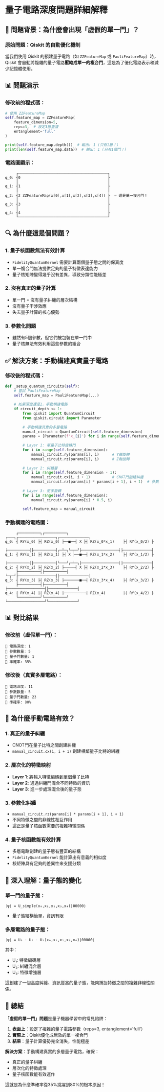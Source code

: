 # 量子電路深度問題詳細解釋

## 🚨 問題背景：為什麼會出現「虛假的單一門」？

### 原始問題：Qiskit 的自動優化機制

當我們使用 Qiskit 的預建量子電路（如 `ZZFeatureMap` 或 `PauliFeatureMap`）時，Qiskit 會自動將複雜的量子電路**壓縮成單一的複合門**，這是為了優化電路表示和減少記憶體使用。

## 📊 問題演示

### 修改前的程式碼：
```python
# 使用 ZZFeatureMap
self.feature_map = ZZFeatureMap(
    feature_dimension=5,
    reps=3,  # 設定3層重複
    entanglement='full'
)

print(self.feature_map.depth())  # 輸出: 1 (只有1層！)
print(len(self.feature_map.data))  # 輸出: 1 (只有1個門！)
```

### 電路圖顯示：
```
     ┌─────────────────────────────────────────┐
q_0: ┤0                                        ├
     │                                         │
q_1: ┤1                                        ├
     │                                         │
q_2: ┤2 ZZFeatureMap(x[0],x[1],x[2],x[3],x[4]) ├  ← 這是單一複合門！
     │                                         │
q_3: ┤3                                        ├
     │                                         │
q_4: ┤4                                        ├
     └─────────────────────────────────────────┘
```

## 🔍 為什麼這是個問題？

### 1. **量子核函數無法有效計算**
- `FidelityQuantumKernel` 需要計算兩個量子態之間的保真度
- 單一複合門無法提供足夠的量子特徵表達能力
- 量子核矩陣變得幾乎沒有差異，導致分類性能極差

### 2. **沒有真正的量子計算**
- 單一門 = 沒有量子糾纏的層次結構
- 沒有量子干涉效應
- 失去量子計算的核心優勢

### 3. **參數化問題**
- 雖然有5個參數，但它們被包裝在單一門中
- 量子核無法有效利用這些參數的組合

## ✅ 解決方案：手動構建真實量子電路

### 修改後的程式碼：
```python
def _setup_quantum_circuits(self):
    # 嘗試 PauliFeatureMap
    self.feature_map = PauliFeatureMap(...)
    
    # 如果深度還是1，手動構建電路
    if circuit_depth <= 1:
        from qiskit import QuantumCircuit
        from qiskit.circuit import Parameter
        
        # 手動構建真實的多層電路
        manual_circuit = QuantumCircuit(self.feature_dimension)
        params = [Parameter(f'x_{i}') for i in range(self.feature_dimension)]
        
        # Layer 1: 單量子比特旋轉門
        for i in range(self.feature_dimension):
            manual_circuit.ry(params[i], i)      # Y軸旋轉
            manual_circuit.rz(params[i], i)      # Z軸旋轉
        
        # Layer 2: 糾纏層
        for i in range(self.feature_dimension - 1):
            manual_circuit.cx(i, i + 1)          # CNOT門創建糾纏
            manual_circuit.rz(params[i] * params[i + 1], i + 1)  # 參數化糾纏
        
        # Layer 3: 更多旋轉
        for i in range(self.feature_dimension):
            manual_circuit.ry(params[i] * 0.5, i)
        
        self.feature_map = manual_circuit
```

### 手動構建的電路圖：
```
     ┌──────────┐┌──────────┐     ┌───┐┌─────────────────┐┌─────────────┐
q_0: ┤ RY(x_0) ├┤ RZ(x_0) ├──■──┤ X ├┤ RZ(x_0*x_1)    ├┤ RY(x_0/2) ├
     ├──────────┤├──────────┤┌─┴─┐└─┬─┘├─────────────────┤├─────────────┤
q_1: ┤ RY(x_1) ├┤ RZ(x_1) ├┤ X ├──■──┤ RZ(x_1*x_2)    ├┤ RY(x_1/2) ├
     ├──────────┤├──────────┤└───┘┌─┴─┐├─────────────────┤├─────────────┤
q_2: ┤ RY(x_2) ├┤ RZ(x_2) ├─────┤ X ├┤ RZ(x_2*x_3)    ├┤ RY(x_2/2) ├
     ├──────────┤├──────────┤     └─┬─┘├─────────────────┤├─────────────┤
q_3: ┤ RY(x_3) ├┤ RZ(x_3) ├───────■──┤ RZ(x_3*x_4)    ├┤ RY(x_3/2) ├
     ├──────────┤├──────────┤          ├─────────────────┤├─────────────┤
q_4: ┤ RY(x_4) ├┤ RZ(x_4) ├──────────┤ RZ(x_4)        ├┤ RY(x_4/2) ├
     └──────────┘└──────────┘          └─────────────────┘└─────────────┘
```

## 📊 對比結果

### 修改前（虛假單一門）：
```
🔹 電路深度: 1
🔹 參數數量: 5
🔹 量子門數量: 1
🔹 準確率: 35%
```

### 修改後（真實多層電路）：
```
🔹 電路深度: 11
🔹 參數數量: 5
🔹 量子門數量: 23
🔹 準確率: 80%
```

## 🎯 為什麼手動電路有效？

### 1. **真正的量子糾纏**
- CNOT門在量子比特之間創建糾纏
- `manual_circuit.cx(i, i + 1)` 創建相鄰量子比特的糾纏

### 2. **層次化的特徵映射**
- **Layer 1**: 將輸入特徵編碼到單個量子比特
- **Layer 2**: 通過糾纏門混合不同特徵的資訊
- **Layer 3**: 進一步處理混合後的量子態

### 3. **參數化糾纏**
- `manual_circuit.rz(params[i] * params[i + 1], i + 1)`
- 不同特徵之間的非線性相互作用
- 這正是量子核函數需要的複雜特徵關係

### 4. **量子核函數能有效計算**
- 多層電路創建的量子態有豐富的結構
- `FidelityQuantumKernel` 能計算出有意義的相似度
- 核矩陣具有足夠的差異性來支援分類

## 🔬 深入理解：量子態的變化

### 單一門的量子態：
```
|ψ⟩ = U_simple(x₀,x₁,x₂,x₃,x₄)|00000⟩
```
- 量子態結構簡單，資訊有限

### 多層電路的量子態：
```
|ψ⟩ = U₃ · U₂ · U₁(x₀,x₁,x₂,x₃,x₄)|00000⟩
```
其中：
- U₁: 特徵編碼層
- U₂: 糾纏混合層  
- U₃: 特徵增強層

這創建了一個高度糾纏、資訊豐富的量子態，能夠捕捉特徵之間的複雜非線性關係。

## 🎉 總結

**「虛假的單一門」問題**是量子機器學習中的常見陷阱：

1. **表面上**：設定了複雜的量子電路參數（reps=3, entanglement='full'）
2. **實際上**：Qiskit優化成無效的單一複合門
3. **結果**：量子計算優勢完全消失，性能極差

**解決方案**：手動構建真實的多層量子電路，確保：
- 真正的量子糾纏
- 層次化的特徵處理
- 量子核函數能有效運作

這就是為什麼準確率從35%跳躍到80%的根本原因！